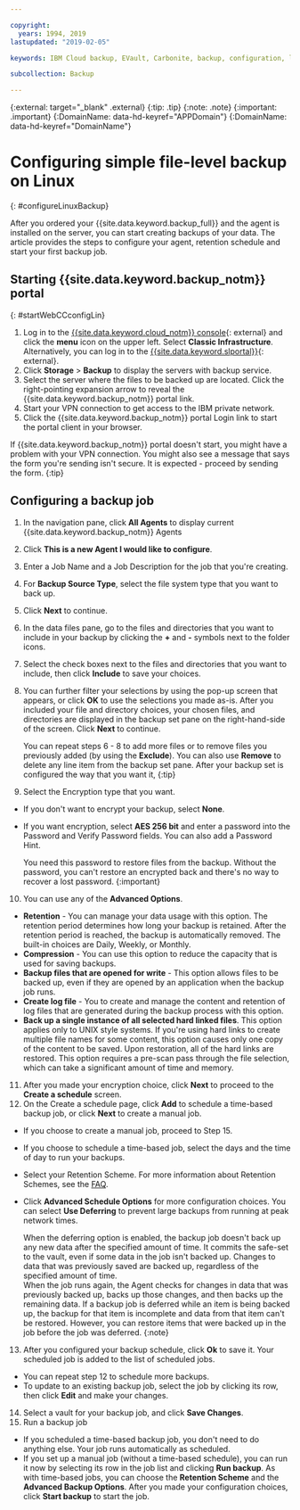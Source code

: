 ```yaml
---

copyright:
  years: 1994, 2019
lastupdated: "2019-02-05"

keywords: IBM Cloud backup, EVault, Carbonite, backup, configuration, linux

subcollection: Backup

---
```

{:external: target="_blank" .external}
{:tip: .tip}
{:note: .note}
{:important: .important}
{:DomainName: data-hd-keyref="APPDomain"}
{:DomainName: data-hd-keyref="DomainName"}

# Configuring simple file-level backup on Linux
{: #configureLinuxBackup}

After you ordered your {{site.data.keyword.backup_full}} and the agent is installed on the server, you can start creating backups of your data. The article provides the steps to configure your agent, retention schedule and start your first backup job.

## Starting {{site.data.keyword.backup_notm}} portal
{: #startWebCCconfigLin}

1. Log in to the [{{site.data.keyword.cloud_notm}} console](https://{DomainName}/){: external} and click the **menu** icon on the upper left. Select **Classic Infrastructure**. <br>
   Alternatively, you can log in to the [{{site.data.keyword.slportal}}](https://control.softlayer.com/){: external}.
2. Click **Storage** > **Backup** to display the servers with backup service.
2. Select the server where the files to be backed up are located. Click the right-pointing expansion arrow to reveal the {{site.data.keyword.backup_notm}} portal link.
3. Start your VPN connection to get access to the IBM private network.
4. Click the {{site.data.keyword.backup_notm}} portal Login link to start the portal client in your browser.<br/>

  If {{site.data.keyword.backup_notm}} portal doesn't start, you might have a problem with your VPN connection. You might also see a message that says the form you're sending isn't secure. It is expected - proceed by sending the form.
  {:tip}

## Configuring a backup job

1. In the navigation pane, click **All Agents** to display current {{site.data.keyword.backup_notm}} Agents
2. Click **This is a new Agent I would like to configure**.
3. Enter a Job Name and a Job Description for the job that you're creating.
4. For **Backup Source Type**, select the file system type that you want to back up.
5. Click **Next** to continue.
6. In the data files pane, go to the files and directories that you want to include in your backup by clicking the **+** and **-** symbols next to the folder icons.
7. Select the check boxes next to the files and directories that you want to include, then click **Include** to save your choices.
8. You can further filter your selections by using the pop-up screen that appears, or click **OK** to use the selections you made as-is. After you included your file and directory choices, your chosen files, and directories are displayed in the backup set pane on the right-hand-side of the screen. Click **Next** to continue.

   You can repeat steps 6 - 8 to add more files or to remove files you previously added (by using the **Exclude**). You can also use **Remove** to delete any line item from the backup set pane. After your backup set is configured the way that you want it,
   {:tip}
9. Select the Encryption type that you want.
  - If you don't want to encrypt your backup, select **None**.
  - If you want encryption, select **AES 256 bit** and enter a password into the Password and Verify Password fields. You can also add a Password Hint.

    You need this password to restore files from the backup. Without the password, you can't restore an encrypted back and there's no way to recover a lost password.
    {:important}
10. You can use any of the **Advanced Options**.
  - **Retention** - You can manage your data usage with this option. The retention period determines how long your backup is retained. After the retention period is reached, the backup is automatically removed. The built-in choices are Daily, Weekly, or Monthly.
  - **Compression** - You can use this option to reduce the capacity that is used for saving backups.
  - **Backup files that are opened for write** - This option allows files to be backed up, even if they are opened by an application when the backup job runs.
  - **Create log file** - You to create and manage the content and retention of log files that are generated during the backup process with this option.
  - **Back up a single instance of all selected hard linked files**. This option applies only to UNIX style systems. If you're using hard links to create multiple file names for some content, this option causes only one copy of the content to be saved. Upon restoration, all of the hard links are restored. This option requires a pre-scan pass through the file selection, which can take a significant amount of time and memory.
11. After you made your encryption choice, click **Next** to proceed to the **Create a schedule** screen.
12. On the Create a schedule page, click **Add** to schedule a time-based backup job, or click **Next** to create a manual job.
  - If you choose to create a manual job, proceed to Step 15.
  - If you choose to schedule a time-based job, select the days and the time of day to run your backups.
  - Select your Retention Scheme. For more information about Retention Schemes, see the [FAQ](/docs/infrastructure/Backup?topic=Backup-faqs).
  - Click **Advanced Schedule Options** for more configuration choices. You can select **Use Deferring** to prevent large backups from running at peak network times.

    When the deferring option is enabled, the backup job doesn't back up any new data after the specified amount of time. It commits the safe-set to the vault, even if some data in the job isn't backed up. Changes to data that was previously saved are backed up, regardless of the specified amount of time. <br/> When the job runs again, the Agent checks for changes in data that was previously backed up, backs up those changes, and then backs up the remaining data. If a backup job is deferred while an item is being backed up, the backup for that item is incomplete and data from that item can't be restored. However, you can restore items that were backed up in the job before the job was deferred.
    {:note}
13. After you configured your backup schedule, click **Ok** to save it. Your scheduled job is added to the list of scheduled jobs.
  - You can repeat step 12 to schedule more backups.
  - To update to an existing backup job, select the job by clicking its row, then click **Edit** and make your changes.
14. Select a vault for your backup job, and click **Save Changes**.
15. Run a backup job
  - If you scheduled a time-based backup job, you don't need to do anything else. Your job runs automatically as scheduled.
  - If you set up a manual job (without a time-based schedule), you can run it now by selecting its row in the job list and clicking **Run backup**. As with time-based jobs, you can choose the **Retention Scheme** and the **Advanced Backup Options**. After you made your configuration choices, click **Start backup** to start the job.
